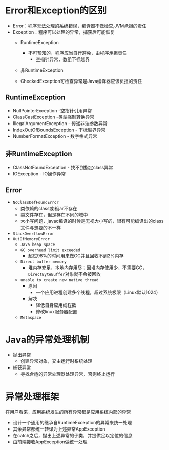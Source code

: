 # Error和Exception的区别

* Error：程序无法处理的系统错误，编译器不做检查,JVM承担的责任
* Exception：程序可以处理的异常，捕获后可能恢复
  * RuntimeException
    * 不可预知的，程序应当自行避免，由程序承担责任
      * 空指针异常，数组下标越界
  * 非RuntimeException

  * CheckedException可检查异常是Java编译器应该负担的责任

## RuntimeException

* NullPointerException -空指针引用异常
* ClassCastException -类型强制转换异常
* IllegalArgumentException - 传递非法参数异常
* IndexOutOfBoundsException - 下标越界异常
* NumberFormatException - 数字格式异常 

## 非RuntimeException

* ClassNotFoundException - 找不到指定class异常
* IOException - IO操作异常

## Error

* `NoClassDefFoundError`
  * 类依赖的class或者jar不存在
  * 类文件存在，但是存在不同的域中
  * 大小写问题，javac编译的时候是无视大小写的，很有可能编译出的class文件与想要的不一样
* `StackOverflowError` 
* `OutOfMemoryError` 
  * `Java heap space`
  * `GC overhead limit exceeded`
    * 超过98%的时间用来做GC并且回收不到2%内存
  * `Direct buffer memory`
    * 堆内存充足，本地内存用尽；因堆内存使用少，不需要GC，`DirectByteBuffer`对象就不会被回收
  * `unable to create new native thread`
    * 原因
      * 一个应用进程创建多个线程，超过系统极限（Linux默认1024）
    * 解决
      * 降低自身应用线程数
      * 修改linux服务器配置
  * `Metaspace`

# Java的异常处理机制

* 抛出异常
  * 创建异常对象，交由运行时系统处理
* 捕获异常
  * 寻找合适的异常处理器处理异常，否则终止运行

# 异常处理框架

在用户看来，应用系统发生的所有异常都是应用系统内部的异常

* 设计一个通用的继承自RuntimeException的异常来统一处理
* 其余异常都统一转译为上述异常AppException
* 在catch之后，抛出上述异常的子类，并提供足以定位的信息
* 由前端接收AppException做统一处理

